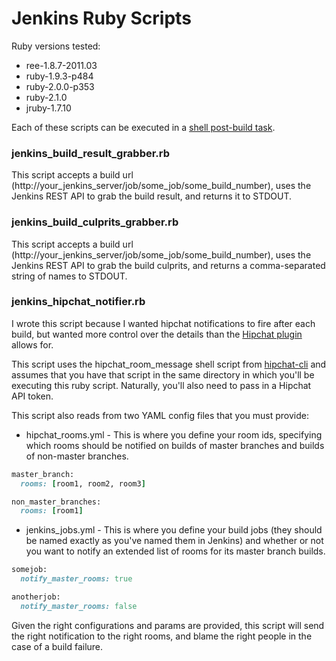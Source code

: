 Jenkins Ruby Scripts
=======================

Ruby versions tested:

* ree-1.8.7-2011.03
* ruby-1.9.3-p484
* ruby-2.0.0-p353
* ruby-2.1.0
* jruby-1.7.10

Each of these scripts can be executed in a [shell post-build task](https://wiki.jenkins-ci.org/display/JENKINS/PostBuildScript+Plugin).

### jenkins_build_result_grabber.rb ###

This script accepts a build url (http://your_jenkins_server/job/some_job/some_build_number), uses the Jenkins REST API to grab the build result, and returns it to STDOUT.

### jenkins_build_culprits_grabber.rb ###

This script accepts a build url (http://your_jenkins_server/job/some_job/some_build_number), uses the Jenkins REST API to grab the build culprits, and returns a comma-separated string of names to STDOUT.

### jenkins_hipchat_notifier.rb ###

I wrote this script because I wanted hipchat notifications to fire after each build, but wanted more control over the details than the [Hipchat plugin](https://wiki.jenkins-ci.org/display/JENKINS/HipChat+Plugin) allows for.

This script uses the hipchat_room_message shell script from [hipchat-cli](https://github.com/hipchat/hipchat-cli) and assumes that you have that script in the same directory in which you'll be executing this ruby script. Naturally, you'll also need to pass in a Hipchat API token.

This script also reads from two YAML config files that you must provide:

* hipchat_rooms.yml - This is where you define your room ids, specifying which rooms should be notified on builds of master branches and builds of non-master branches.

```ruby
master_branch:
  rooms: [room1, room2, room3]

non_master_branches:
  rooms: [room1]
```

* jenkins_jobs.yml - This is where you define your build jobs (they should be named exactly as you've named them in Jenkins) and whether or not you want to notify an extended list of rooms for its master branch builds.

```ruby
somejob:
  notify_master_rooms: true

anotherjob:
  notify_master_rooms: false
```

Given the right configurations and params are provided, this script will send the right notification to the right rooms, and blame the right people in the case of a build failure.


